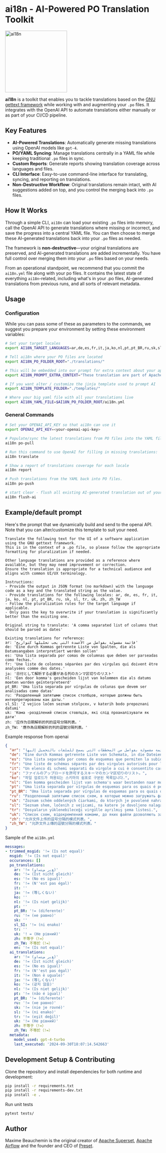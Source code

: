 # ai18n - AI-Powered PO Translation Toolkit

<img src="https://raw.githubusercontent.com/preset-io/ai18n/main/logo.webp" width="200" alt="ai18n"/>

**ai18n** is a toolkit that enables you to tackle translations based on the [GNU gettext
framework](https://www.gnu.org/software/gettext/) while working with and
augmenting your `.po` files. It integrates with the
OpenAI API to automate translations either manually or as part of your CI/CD pipeline.

## Key Features

- **AI-Powered Translations**: Automatically generate missing translations using OpenAI
  models like `gpt-4`.
- **PO/YAML Syncing**: Manage translations centrally in a YAML file while keeping
  traditional `.po` files in sync.
- **Custom Reports**: Generate reports showing translation coverage across languages
  and files.
- **CLI Interface**: Easy-to-use command-line interface for translating, syncing, and
  reporting on translations.
- **Non-Destructive Workflow**: Original translations remain intact, with AI suggestions
  added on top, and you control the merging back into `.po` files.

## How It Works

Through a simple CLI, `ai18n` can load your existing `.po` files into memory, call the
OpenAI API to generate translations where missing or incorrect, and save the progress
into a central YAML file. You can then choose to merge these AI-generated translations
back into your `.po` files as needed.

The framework is **non-destructive**—your original translations are preserved, and
AI-generated translations are added incrementally. You have full control over merging
them into your `.po` files based on your needs.

From an operational standpoint, we recommend that you commit the `ai18n.yml` file along
with your po files. It contains the latest state of everything `ai18n`-related, including
what's in your .po files, AI-generated translations from previous runs, and all sorts
of relevant metadata.


## Usage

### Configuration

While you can pass some of these as parameters to the commands, we suggest you prepare your
environment by setting these environment variables:

```bash
# Set your target locales
export AI18N_TARGET_LANGUAGES=ar,de,es,fr,it,ja,ko,nl,pt,pt_BR,ru,sk,sl,tr,uk,zh,zh_TW

# Tell ai18n where your PO files are located
export AI18N_PO_FOLDER_ROOT="./translations/"

# This will be embedded into our prompt for extra context about your application / use cases
export AI18N_PROMPT_EXTRA_CONTEXT="These translation are part of Apache Superset, a Business Intelligence data exploration, visualization and dashboard open source application"

# If you want alter / customize the jinja template used to prompt AI
export AI18N_TEMPLATE_FOLDER="./templates/"

# Where your big yaml file with all your translations live
export AI18N_YAML_FILE=$AI18N_PO_FOLDER_ROOT/ai18n.yml
```

### General Commands

```bash
# Set your OPENAI_API_KEY so that ai18n can use it
export OPENAI_API_KEY=<your-openai-api-key>

# Populate/sync the latest translations from PO files into the YAML file
ai18n po-pull

# Run this command to use OpenAI for filling in missing translations:
ai18n translate

# Show a report of translations coverage for each locale
ai18n report

# Push translations from the YAML back into PO files.
ai18n po-push

# start clear - flush all existing AI-generated translation out of your yaml file
ai18n flush-ai
```

## Example/default prompt

Here's the prompt that we dynamically build and send to the openai API. Note that you
can alter/customize this template to suit your need.

```
Translate the following text for the UI of a software application using the GNU gettext framework.
This is in the context of a .po file, so please follow the appropriate formatting for pluralization if needed.

Other language translations are provided as a reference where available, but they may need improvement or correction.
Ensure the translation is appropriate for a technical audience and aligns with common UI/UX terminology.

Instructions:
- Provide the output in JSON format (no markdown) with the language code as a key and the translated string as the value.
- Provide translations for the following locales: ar, de, es, fr, it, ja, ko, nl, pt, pt_BR, ru, sk, sl, tr, uk, zh, zh_TW
- Follow the pluralization rules for the target language if applicable.
- Only pass the key to overwrite if your translation is significantly better than the existing one.

Original string to translate: 'A comma separated list of columns that should be parsed as dates'

Existing translations for reference:
ar: 'قائمة مفصولة بفواصل من الأعمدة التي يجب تحليلها كتواريخ'
de: 'Eine durch Kommas getrennte Liste von Spalten, die als Datumsangaben interpretiert werden sollen'
es: 'Una lista separada por comas de columnas que deben ser parseadas como fechas.'
fr: 'Une liste de colonnes séparées par des virgules qui doivent être analysées comme des dates.'
ja: '日付として解析する必要がある列のカンマ区切りのリスト'
nl: 'Een door komma's gescheiden lijst van kolommen die als datums moeten worden geïnterpreteerd'
pt_BR: 'Uma lista separada por vírgulas de colunas que devem ser analisadas como datas'
ru: 'Разделенный запятыми список столбцов, которые должны быть интерпретированы как даты.'
sl_SI: 'Z vejico ločen seznam stolpcev, v katerih bodo prepoznani datumi'
uk: 'Кома -розділений список стовпців, які слід проаналізувати як дати'
zh: '应作为日期解析的列的逗号分隔列表。'
zh_TW: '應作為日期解析的列的逗號分隔列表。'
```

Example response from openai
```json
{
  "ar": "قائمة مفصولة بفواصل من المخططات التي يسمح للملفات بالتحميل إليها.",
  "de": "Eine durch Kommas getrennte Liste von Schemata, in die Dateien hochgeladen werden dürfen.",
  "es": "Una lista separada por comas de esquemas que permiten la subida de archivos.",
  "fr": "Une liste de schémas séparés par des virgules autorisés pour le téléversement.",
  "it": "Un elenco di schemi separati da virgole a cui è consentito caricare file.",
  "ja": "ファイルのアップロードを許可するスキーマのカンマ区切りのリスト。",
  "ko": "파일 업로드가 허용되는 스키마의 쉼표로 구분된 목록입니다.",
  "nl": "Een komma gescheiden lijst van schema's waar bestanden naar mogen uploaden.",
  "pt": "Uma lista separada por vírgulas de esquemas para os quais é permitido fazer upload de arquivos.",
  "pt_BR": "Uma lista separada por vírgulas de esquemas para os quais os arquivos têm permissão para fazer upload.",
  "ru": "Разделенный запятыми список схем, в которые можно загружать файлы.",
  "sk": "Zoznam schém oddelených čiarkami, do ktorých je povolené nahrávanie súborov.",
  "sl": "Seznam shem, ločenih z vejicami, na katere je dovoljeno nalagati datoteke.",
  "tr": "Dosyaların yüklenebileceği virgülle ayrılmış şema listesi.",
  "uk": "Список схем, відокремлений комами, до яких файли дозволяють завантажувати.",
  "zh": "允许文件上传的逗号分隔的模式列表。",
  "zh_TW": "允許文件上傳的逗號分隔的模式列表。"
}
```

Sample of the `ai18n.yml`
```yaml
messages:
- trimmed_msgid: '!= (Is not equal)'
  msgid: '!= (Is not equal)'
  occurances: []
  po_translations:
    ar: '!= (ﻎﻳﺭ ﻢﺘﺳﺍﻭ)'
    de: '!= (Ist nicht gleich)'
    es: '!= (No es igual)'
    fr: '!= (N''est pas égal)'
    it: ''
    ja: '!= (等しくない)'
    ko: ''
    nl: '!= (Is niet gelijk)'
    pt: ''
    pt_BR: '!= (diferente)'
    ru: '!= (не равно)'
    sk: ''
    sl_SI: '!= (ni enako)'
    tr: ''
    uk: '! = (Не рівний)'
    zh: 不等于（!=）
    zh_TW: 不等於（!=）
    en: '!= (Is not equal)'
  ai_translations:
    ar: '!= (ﻎﻳﺭ ﻢﺘﺳﺍﻭ)'
    de: '!= (Ist nicht gleich)'
    es: '!= (No es igual)'
    fr: '!= (N''est pas égal)'
    it: '!= (Non è uguale)'
    ja: '!= (等しくない)'
    ko: '!= (같지 않음)'
    nl: '!= (Is niet gelijk)'
    pt: '!= (não é igual)'
    pt_BR: '!= (diferente)'
    ru: '!= (не равно)'
    sk: '!= (nie je rovné)'
    sl: '!= (ni enako)'
    tr: '!= (eşit değil)'
    uk: '!= (Не рівний)'
    zh: 不等于（!=）
    zh_TW: 不等於（!=）
  metadata:
    model_used: gpt-4-turbo
    last_executed: '2024-09-30T18:07:14.542663'
```

## Development Setup & Contributing

Clone the repository and install dependencies for both runtime and development:

```bash
pip install -r requirements.txt
pip install -r requirements-dev.txt
pip install -e .
```

Run unit tests
```
pytest tests/
```

## Author

Maxime Beauchemin is the original creator of [Apache Superset](https://superset.apache.org),
[Apache Airflow](https://airflow.apache.org) and the founder and CEO of [Preset](https://preset.io).
